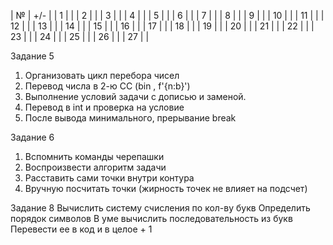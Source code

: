 
| № | +/- |
|  1  |  |
|  2  |  |
|  3  |  |
|  4  |  |
|  5  |  |
|  6  |  |
|  7  |  |
|  8  |  |
|  9  |  |
|  10  |  |
|  11  |  |
|  12  |  |
|  13  |  |
|  14  |  |
|  15  |  |
|  16  |  |
|  17  |  |
|  18  |  |
|  19  |  |
|  20  |  |
|  21  |  |
|  22  |  |
|  23  |  |
|  24  |  |
|  25  |  |
|  26  |  |
|  27  |  |


Задание 5
1. Организовать цикл перебора чисел
2. Перевод числа в 2-ю СС (bin , f'{n:b}')
3. Выполнение условий задачи с дописью и заменой.
4. Перевод в int и проверка на условие
5. После вывода минимального, прерывание break


Задание 6
1. Вспомнить команды черепашки
2. Воспроизвести алгоритм задачи
3. Расставить сами точки внутри контура
4. Вручную посчитать точки (жирность точек не влияет на подсчет)

Задание 8
Вычислить систему счисления по кол-ву букв
Определить порядок символов
В уме вычислить последовательность из букв
Перевести ее в код и в целое + 1
